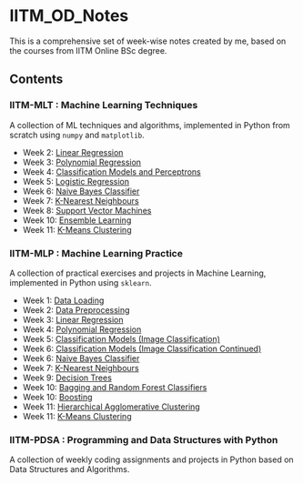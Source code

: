 # IITM_OD_Notes

This is a comprehensive set of week-wise notes created by me, based on the courses from IITM Online BSc degree.

## Contents

### IITM-MLT : Machine Learning Techniques

A collection of ML techniques and algorithms, implemented in Python from scratch using `numpy` and `matplotlib`.

- Week 2: [Linear Regression](./IITM-MLT/W2_Linear_Regression/)
- Week 3: [Polynomial Regression](./IITM-MLT/W3_Polynomial_Regression/)
- Week 4: [Classification Models and Perceptrons](./IITM-MLT/W4_Classification_Models_and_Perceptrons/)
- Week 5: [Logistic Regression](./IITM-MLT/W5_Logistic_Regression/)
- Week 6: [Naive Bayes Classifier](./IITM-MLT/W6_Naive_Bayes_Classifier/)
- Week 7: [K-Nearest Neighbours](./IITM-MLT/W7_KNN/)
- Week 8: [Support Vector Machines](./IITM-MLT/W8_SVM/)
- Week 10: [Ensemble Learning](./IITM-MLT/W10_Ensemble_Learning/)
- Week 11: [K-Means Clustering](./IITM-MLT/W11_KMeans_Clustering/)

### IITM-MLP : Machine Learning Practice

A collection of practical exercises and projects in Machine Learning, implemented in Python using `sklearn`.

- Week 1: [Data Loading](./IITM-MLP/W1_Data_Loading/)
- Week 2: [Data Preprocessing](./IITM-MLP/W2_Data_Preprocessing/)
- Week 3: [Linear Regression](./IITM-MLP/W3_Linear_Regression/)
- Week 4: [Polynomial Regression](./IITM-MLP/W4_Polynomial_Regression/)
- Week 5: [Classification Models (Image Classification)](./IITM-MLP/W5_Classification_Models_(Image_Classification)/)
- Week 6: [Classification Models (Image Classification Continued)](./IITM-MLP/W6_Classification_Models_(Image_Classification)_continued/)
- Week 6: [Naive Bayes Classifier](./IITM-MLP/W6_Naive_Bayes_Classifier_(Text_Classification)/)
- Week 7: [K-Nearest Neighbours](./IITM-MLP/W7_KNN_(Regression_and_Classification)/)
- Week 9: [Decision Trees](./IITM-MLP/W9_Decision_Trees/)
- Week 10: [Bagging and Random Forest Classifiers](./IITM-MLP/W10_Bagging_and_Random_Forest_(Classifier_and_Regressor)/)
- Week 10: [Boosting](./IITM-MLP/W10_Boosting/)
- Week 11: [Hierarchical Agglomerative Clustering](./IITM-MLP/W11_HAC/)
- Week 11: [K-Means Clustering](./IITM-MLP/W11_KMeans_Clustering/)

### IITM-PDSA : Programming and Data Structures with Python

A collection of weekly coding assignments and projects in Python based on Data Structures and Algorithms.